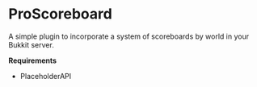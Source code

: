 # ProScoreboard
A simple plugin to incorporate a system of scoreboards by world in your Bukkit server.

**Requirements**
* PlaceholderAPI

